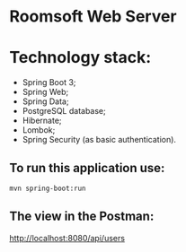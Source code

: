 # Roomsoft Web Server

# Technology stack:
- Spring Boot 3;
- Spring Web;
- Spring Data;
- PostgreSQL database;
- Hibernate;
- Lombok;
- Spring Security (as basic authentication).

## To run this application use:

```bash
mvn spring-boot:run
```

## The view in the Postman:
[http://localhost:8080/api/users](http://localhost:8080/api/users)